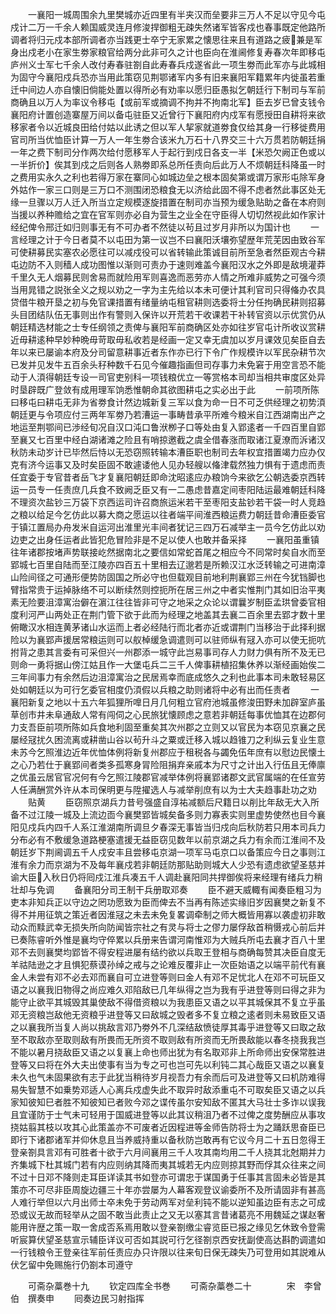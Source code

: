 <!-- { "loadSidebar": true } -->
　　一襄阳一城周围余九里樊城亦近四里有半夹汉而垒要非三万人不足以守见今屯戍计二万一千余人赖国威灵连月修浚捍御粗无疎失然诸军皆客戍也春事既定他路所调者将归元戍本部所调者亦当践更士卒宁无家累之懐思往来且有道路之疲兼是军身出戍老小在家生劵家粮官给两分此非可久之计也臣向在淮阃修复寿春次年即移屯庐州义士军七千余人改付寿春驻劄自此寿春兵戍遂省此一项生劵而此军亦与此城相为固守今襄阳戍兵恐亦当用此策窃见荆鄂诸军内多有旧来襄阳军籍累年内徙虽若重迁中间边人亦自懐旧倘能处置以得所必有劝率以愿归臣愚拟乞朝廷行下制司与军前商确且以万人为率议令移屯【或前军或摘调不拘并不拘南北军】臣去岁已曾支钱令襄阳府计置创造寨屋万间以备屯驻臣又近曾行下襄阳府内戍军有愿授田自耕将来欲移家者令以近城良田给付姑以此诱之但以军人挈家就道劵食仅给其身一行移徙费用官司所当优恤臣计算一万人一年生劵合该米九万石十八界交三十六万贯若防朝廷捐一年之费下制司分作两次给付愿移军人于起行到戍日各支一半【米恐欠阙正色或以一半折价】俟其到戍之后则各人熟劵即系总所任责向后此万人不烦朝廷科降虽一时之费用实永久之利也若得万家在寨同心如城边垒之根本固矣第或谓万家形屯除军身外姑作一家三口则是三万口不测围闭恐粮食无以济给此固不得不虑者然此事区处无缘一旦骤以万人迁入所当立定规模逐旋措置在制司亦当预为缓急贴助之备在本府则当援以养种赡给之宜在官军则亦必自为营生之业全在守臣得人切切然视此如作家计经纪俾令邢迁如归则事无有不可办者不然徒以茍且过岁月非所以为国计也
　　一言经理之计于今日者莫不以屯田为第一议岂不曰襄阳沃壤弥望歴年荒芜因由致谷军可使耕募民实塞农必愿往可以减戍役可以省转输此策诚目前所至急者然臣观古今耕屯边防不入则穑人成功图惟以渐则可责办于速则难盖今襄阳汉水之外即是敌境灌莽千里久无人烟募民则舍易而就险用军则喜逸而恶劳亦人情之所难非威势之可强今须当用晁错之説张全义之规以劝之一字为主先给以本未可便计其利官司只得偹办农具贷借牛粮开垦之初与免官课措置有绪量纳屯租官耕则选委将士分任拘确民耕则招募头目团结队伍无事则出作有警则入保许以开荒若干收课若干补转官资以示优赏仍从朝廷精选材能之士专任纲领之责俾与襄阳军前商确区处亦如往岁官屯计所收议赏耕近毋耕逺种早妙种晩毋苛取毋私收若是经画一定又幸无虞加以岁月课效见矣臣自去年以来已屡谕本府及分司留意耕事近者东作亦已行下令广作规模许以军民杂耕节次已发并见发牛五百余头秄种数千石见今催趣指画但司存事力未免窘于用空言恐不能动于人湏得朝廷专设一司官吏别科一项钱粮优立一等赏格本司却当相共审度区处异时垦辟既广登敛有成用理军饷悉惟朝命其欲图耕屯之实必出于此
　　一前项所陈曰移屯曰耕屯无非为省劵食计然边城新复三军以食为命一日不可乏供经理之初势湏朝廷更与令项应付三两年军劵乃若漕运一事畴昔承平所难今粮米自江西湖南出产之地运至荆鄂间已渉经旬况自汉口沌口鲁洑栁子口等处由复入郢逺者一千四百里自郢至襄又七百里中经白湖诸滩之险且有哨掠邀截之虞全借春涨而取诸江夏潦而泝诸汉秋防未动岁计已毕然后恃以无恐窃照转输本漕臣职也制司去年权宜措置竭力应办仅克有济今运事又及时矣臣固不敢遽诿他人见办轻艘以偹津载然独力惧有于遗虑而责任宜委于专官昔者岳飞才复襄阳朝廷即命沈昭逺应办粮饷今来欲乞公朝选委京西转运一员专一任责庶几兵食不致阙乏臣又有一二愚虑昔嘉定间枣阳陆运最难朝廷科降不理资次盐钞三万袋下京西运司许召商旅运米若干至枣阳支盐钞若干袋一时人竞趋之粮以给足今乞仿此以募大商之愿运以往者端平间淮西粮运费力朝廷昔命漕臣委官于镇江置局办舟发米自运河出淮里光丰间者犹记三四万石减举主一员今乞仿此以劝边吏之出身任运者此皆犯危冒险非是不足以使人也敢并备采择
　　一襄阳虽重镇往年诸郡按堵声势联接屹然据南北之要信如常蛇首尾之相应今不同常时矣自水而至郢城七百里自陆而至江陵亦四百五十里相去辽邈若是所赖汉江水泛转输之可进南漳山险间径之可通形便势防固国之所必守也但载观目前地利荆襄郢三州在今犹铛脚也臂指常贵于运掉脉络不可以断续然则控扼所在居三州之中者实惟荆门其如旧治平夷素无险要沮漳寓治僻在濵江往往皆非可守之地采之众论以谓曩岁制臣孟珙曾委官相度利河严山两处正在荆门管下欲于此而为经理之地盖其去襄二百余里去郢才数十里俯瞰汉水相连黄茅诸山水运而上者必经陆行而北者亦近或谓荆门当移治于此择利据险以为襄郢声援居常粮运则可以舣棹缓急调遣则可以驻师纵有冦入亦可以使无扼吭拊背之患其言委有可采但兴一州郡添一城守此岂易事司存人力财力俱有所不及无已则命一勇将据山傍江姑且作一大堡屯兵二三千人俾事耕植招集休养以渐经画始俟二三年间事力有余然后边沮漳寓治之民居焉幸而底成悠久之利也此事本司未敢轻易区处如朝廷以为可行乞委官相度仍湏假以兵粮之助则诸将中必有出而任责者
　　一襄阳新复之地以十五六年狐狸所嘷日月几何粗立官府池城虽修浚田野未加辟室庐虽草创市井未阜通敌人常有闯伺之心民旅犹懐顾虑之意若非朝廷每事优恤其在边郡何力支吾臣前项所陈如兵食地利固至重矣其次州郡之立则又以官民为本窃见京襄之民屡经冦扰久困流离或耕凿山谷以茍升斗之粟或迁移入城以趋锥刀之利纵云复业生意未苏今乞照淮边近年优恤体例将新复州郡应于租税各与蠲免伍年庶有以慰边民懐土之心乃若仕于襄郢间者类多孤寒身冐险阻捐弃亲戚本为尺寸之计出入行伍且无俸廪之优虽云居官官况何有今乞照江陵郡官减举体例将襄郢诸郡文武官属端的在任宣劳人任满酬赏外许从本司保明更与陞擢选人与减举削庶有以为士大夫趋事赴功之劝
　　贴黄
　　臣窃照京湖兵力昔号强盛自淳祐减额后尺籍日以削比年敌无大入所备不过江陵一城及上流边靣今襄樊郢皆城矣备多则力寡表实则里虚势使然也目今襄阳见戍兵内四千人系江淮湖南所调旦夕春深无事皆当归戍向后秋防若只用本司兵力分布必有不敷缓急道路梗塞遣援无益臣窃见数年以前京湖之兵力有余而江淮间不及朝廷岁下荆阃调五千人戍安丰且尝移屯京湖一项军马屯京口以备策应今日之事则江淮有余力而京湖为不及每年襄戍若非朝廷防那贴助则城大人少恐有遗虑欲望圣慈并谕大臣入秋日仍将囘戍江淮兵凑五千人调赴襄阳同共捍御俟将来经理有绪兵力稍壮却与免调
　　备襄阳分司王制干兵册取邓奏
　　臣不避天威輙有闻奏臣粗习为吏本非知兵正以守边之罔功愿致为臣而俾去不当再有陈述实缘旧岁因襄樊之新复不得不并用征筑之策近者因淮冦之未去未免复畧调牵制之师大概皆用寡以袭虚初非敢动众而黩武幸无损失所向防闻皆宗社之有灵与将士之僇力屡俘敌首稍慑戎心前后并已奏陈睿听外惟是襄均守倅累以兵册来告谓河南惟邓为大贼兵所屯去襄才百八十里邓不去则襄樊均郢皆不得安程进屡有结约欲以兵取王登相与商确每赞其决臣自度无羊祜陆逊之才且惧犯蔡谟孙绰之戒与之论难反覆非止一次臣始语之以端平前代有襄金人未尝有邓不必去邓而襄自可立进登等则曰金人有邓不足忧北人在邓不可玩臣又语之以襄我旧物得之尚应难久邓陷敌已几年纵得之岂为我有乎进登等则曰得之非为能守止欲平其城毁其巢使敌不得借资粮以为我患臣又语之以平其城保其不复立乎虽邓无资粮岂敌他无资粮乎进登等又曰敌城之毁者多不复立粮之逺者则未易致臣又语之以襄我所当复人尚以挑敌言邓乃劵外不几深结敌愤徒厚其毒乎进登等又曰取之敌至不取敌亦至取则敌有所畏而无所资不取则敌有所资而无所畏敌能以春冬挠我我岂不能以暑月挠敌臣又语之以复襄上命也师出犹为有名取邓非上所命师出安保常胜进登等又曰将在外大夫出使事有当为专之可也岂可先以利钝二其心哉臣又语之以襄复未久也气未固果欲有志于此犹当稍待岁月视吾力有余而后可及进登等又曰机防难得易失智慧不如乗势邓适人心离兵戍虚失此不取异时敌添重屯不可取矣臣又语之以兵家知彼知巳者胜不知彼知已者败今邓之谍传虽尔安知敌不匿其大马壮士多诈以误我且宜谨防于士气未可轻用于国威进登等以此其议稍沮乃者不过俾之度势酬应从事攻挠姑翦其枝以攻其心此策盖亦不可废者近因程进等金师告防将士为之踊跃思奋臣已即行下诸郡诸军并仰休息且当养威持重以备秋防岂敢再有它议今月二十五日忽得王登亲劄具言邓有可胜者十欲于六月间襄用三千人攻其南均用二千人挠其北尅期并力齐集城下杜其城门若有内应则纳其降而夷其城若无内应则掠其野而俘其众往来之间不过十日邓不降则走耳臣详读其书如登亦可谓忠于谋国勇于任事其言固未必皆是其策亦不可尽非臣周旋边疆三十年亦尝屡为人幕客观登议谕委所不及所请固非有甚高人难行举但以六月出师士卒未免于劳动两军对垒利钝不能以逆知虽边臣有志之可成恐或议无故而轻举从之固不敢当此责止之又无以塞其言昔诸葛亮不用魏延之谋赵奢能用许歴之策一取一舍成否系焉用敢以登亲劄缴尘睿览臣已报之缘见乞休致令登需听宸算伏望圣慈宣示辅臣详议可否如其説可行乞径劄京西安抚副使高达斟酌调遣如一行钱粮令王登亲往军前任责应办只许限以往来旬日保无疎失乃可登用如其説难从伏乞留中免赐施行仍劄本司遵守













　　可斋杂藁巻十九
　　钦定四库全书巻
　　可斋杂藁巻二十　　　　宋　李曾伯　撰奏申
　　囘奏边民习射指挥
